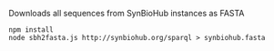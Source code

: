 
Downloads all sequences from SynBioHub instances as FASTA

    npm install
    node sbh2fasta.js http://synbiohub.org/sparql > synbiohub.fasta


